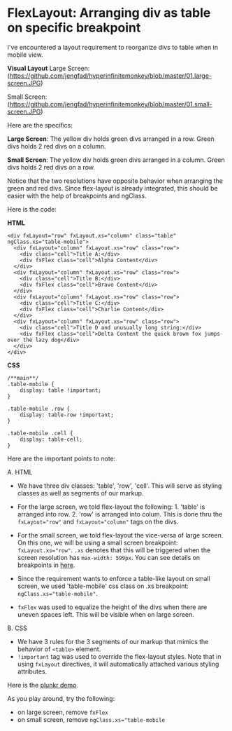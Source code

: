 # FlexLayout: Arranging div as table on specific breakpoint

I've encountered a layout requirement to reorganize divs to table when in mobile view.

**Visual Layout**
Large Screen:
(https://github.com/jengfad/hyperinfinitemonkey/blob/master/01.large-screen.JPG)

Small Screen:
(https://github.com/jengfad/hyperinfinitemonkey/blob/master/01.small-screen.JPG)

Here are the specifics:

**Large Screen**: The yellow div holds green divs arranged in a row. Green divs holds 2 red divs on a column.

**Small Screen**: The yellow div holds green divs arranged in a column. Green divs holds 2 red divs on a row.

Notice that the two resolutions have opposite behavior when arranging the green and red divs. Since flex-layout is already integrated, this should be easier with the help of breakpoints and ngClass.

Here is the code:

**HTML**
```
<div fxLayout="row" fxLayout.xs="column" class="table" ngClass.xs="table-mobile">
  <div fxLayout="column" fxLayout.xs="row" class="row">
    <div class="cell">Title A:</div>
    <div fxFlex class="cell">Alpha Content</div>
  </div>
  <div fxLayout="column" fxLayout.xs="row" class="row">
    <div class="cell">Title B:</div>
    <div fxFlex class="cell">Bravo Content</div>
  </div>
  <div fxLayout="column" fxLayout.xs="row" class="row">
    <div class="cell">Title C:</div>
    <div fxFlex class="cell">Charlie Content</div>
  </div>
  <div fxLayout="column" fxLayout.xs="row" class="row">
    <div class="cell">Title D and unusually long string:</div>
    <div fxFlex class="cell">Delta Content the quick brown fox jumps over the lazy dog</div>
  </div>
</div>

```

**CSS**
```
/**main**/
.table-mobile {
	display: table !important;
}

.table-mobile .row {
	display: table-row !important;
}

.table-mobile .cell {
	display: table-cell;
}
```

Here are the important points to note:

A. HTML
- We have three div classes: 'table', 'row', 'cell'. This will serve as styling classes as well as segments of our markup.
- For the large screen, we told flex-layout the following:
        1. 'table' is arranged into row.
        2. 'row' is arranged into colum.
    This is done thru the `fxLayout="row"` and `fxLayout="column"` tags on the divs.

- For the small screen, we told flex-layout the vice-versa of large screen.
On this one, we will be using a small screen breakpoint: `fxLayout.xs="row"`. `.xs` denotes that this will be triggered when the screen resolution has `max-width: 599px`. You can see details on breakpoints in [here](https://github.com/angular/flex-layout/wiki/Responsive-API).

- Since the requirement wants to enforce a table-like layout on small screen, we used 'table-mobile' css class on .xs breakpoint: `ngClass.xs="table-mobile"`.

- `fxFlex` was used to equalize the height of the divs when there are uneven spaces left. This will be visible when on large screen.

B. CSS

- We have 3 rules for the 3 segments of our markup that mimics the behavior of `<table>` element.
- `!important` tag was used to override the flex-layout styles. Note that in using `fxLayout` directives, it will automatically attached various styling attributes.

Here is the [plunkr demo](https://plnkr.co/edit/7rsHjF1T58exGZch2gAb?p=preview).

As you play around, try the following:

- on large screen, remove `fxFlex`
- on small screen, remove `ngClass.xs="table-mobile`
